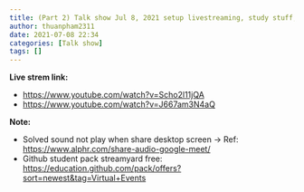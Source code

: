 ```yaml
---
title: (Part 2) Talk show Jul 8, 2021 setup livestreaming, study stuff, github student pack
author: thuanpham2311
date: 2021-07-08 22:34
categories: [Talk show]
tags: []
---
```


**Live strem link:**
- <https://www.youtube.com/watch?v=Scho2l11jQA>
- <https://www.youtube.com/watch?v=J667am3N4aQ>

**Note:**
- Solved sound not play when share desktop screen
-> Ref: <https://www.alphr.com/share-audio-google-meet/>
- Github student pack streamyard free: <https://education.github.com/pack/offers?sort=newest&tag=Virtual+Events>
